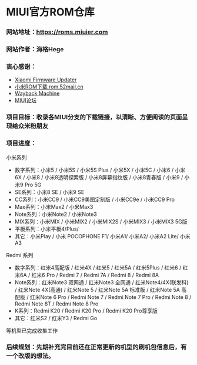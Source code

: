 # MIUI官方ROM仓库

### 网站地址：https://roms.miuier.com  
### 网站作者：海格Hege  
### 衷心感谢：  

+ [Xiaomi Firmware Updater](https://xiaomiFirmwareupdater.com/ "Xiaomi Firmware Updater")  
+ [小米ROM下载 rom.52mail.cn](http://rom.52mail.cn/ "小米ROM下载 rom.52mail.cn")  
+ [Wayback Machine](https://web.archive.org/ "Wayback Machine")  
+ [MIUI论坛](https://www.miuier.com/ "小米MIUI论坛")  

### 项目目标：收录各MIUI分支的下载链接，以清晰、方便阅读的页面呈现给众米粉朋友  

### 项目进度：

小米系列
+ 数字系列：小米5 / 小米5S / 小米5S Plus / 小米5X / 小米5C / 小米6 / 小米6X / 小米8 / 小米8透明探索版 / 小米8屏幕指纹版 / 小米8青春版 / 小米9 / 小米9 Pro 5G
+ SE系列：小米8 SE / 小米9 SE 
+ CC系列：小米CC9 / 小米CC9美图定制版 / 小米CC9e / 小米CC9 Pro  
+ Max系列：小米Max2 / 小米Max3
+ Note系列：小米Note2 / 小米Note3
+ MIX系列：小米MIX / 小米MIX2 / 小米MIX2S / 小米MIX3 / 小米MIX3 5G版  
+ 平板系列：小米平板4/Plus/
+ 其它：小米Play / 小米 POCOPHONE F1/ 小米A1/ 小米A2/ 小米A2 Lite/ 小米A3  

Redmi 系列

+ 数字系列：红米4高配版 / 红米4X / 红米5 / 红米5A / 红米5Plus / 红米6 / 红米6A / 红米6 Pro / Redmi 7 / Redmi 7A / Redmi 8 / Redmi 8A  
+ Note系列：红米Note3 双网通 / 红米Note3 全网通 / 红米Note4/4X(联发科) / 红米Note 4X(高通) / 红米Note 5 / 红米Note 5A 标准版 / 红米Note 5A 高配版 / 红米Note 6 Pro / Redmi Note 7 / Redmi Note 7 Pro / Redmi Note 8 / Redmi Note 8T / Redmi Note 8 Pro
+ K系列：Redmi K20 / Redmi K20 Pro / Redmi K20 Pro尊享版  
+ 其它：红米S2 / 红米Y3 / Redmi Go  

等机型已完成收集工作  


### 后续规划：先期补充完目前还在正常更新的机型的刷机包信息后，有一个改版的想法。
